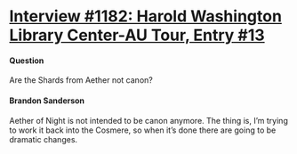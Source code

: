 # [Interview #1182: Harold Washington Library Center-AU Tour, Entry #13](https://www.theoryland.com/intvmain.php?i=1182#13)

#### Question

Are the Shards from Aether not canon?

#### Brandon Sanderson

Aether of Night is not intended to be canon anymore. The thing is, I’m trying to work it back into the Cosmere, so when it’s done there are going to be dramatic changes.

